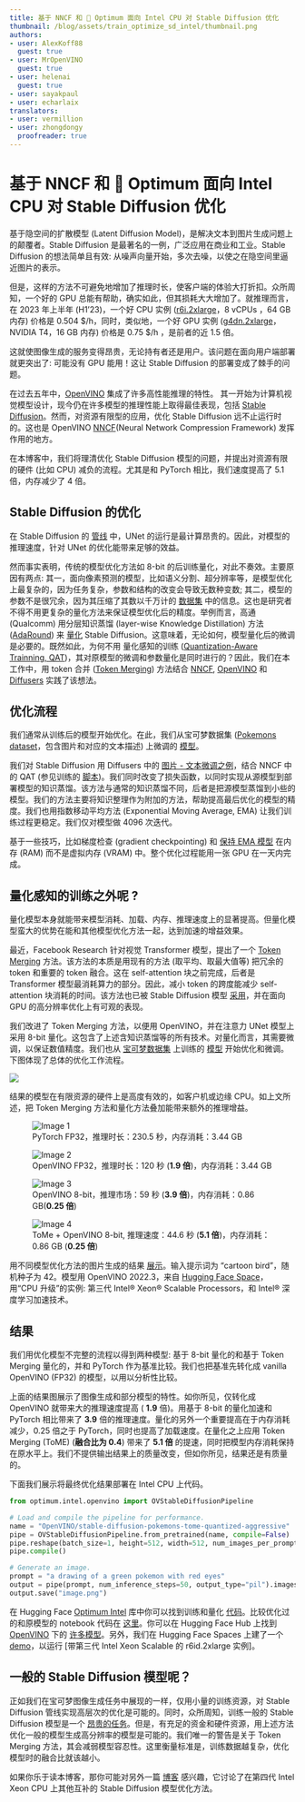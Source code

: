 ```yaml
---
title: 基于 NNCF 和 🤗 Optimum 面向 Intel CPU 对 Stable Diffusion 优化
thumbnail: /blog/assets/train_optimize_sd_intel/thumbnail.png
authors:
- user: AlexKoff88
  guest: true
- user: MrOpenVINO
  guest: true
- user: helenai
  guest: true
- user: sayakpaul
- user: echarlaix
translators:
- user: vermillion
- user: zhongdongy
  proofreader: true
---
```


# 基于 NNCF 和 🤗 Optimum 面向 Intel CPU 对 Stable Diffusion 优化

基于隐空间的扩散模型 (Latent Diffusion Model)，是解决文本到图片生成问题上的颠覆者。Stable Diffusion 是最著名的一例，广泛应用在商业和工业。Stable Diffusion 的想法简单且有效: 从噪声向量开始，多次去噪，以使之在隐空间里逼近图片的表示。

但是，这样的方法不可避免地增加了推理时长，使客户端的体验大打折扣。众所周知，一个好的 GPU 总能有帮助，确实如此，但其损耗大大增加了。就推理而言，在 2023 年上半年 (H1’23)，一个好 CPU 实例 ([r6i.2xlarge](https://aws.amazon.com/ec2/instance-types/r6g/)，8 vCPUs ，64 GB 内存) 价格是 0.504 $/h，同时，类似地，一个好 GPU 实例 ([g4dn.2xlarge](https://aws.amazon.com/ec2/instance-types/g4/)，NVIDIA T4，16 GB 内存) 价格是 0.75 $/h ，是前者的近 1.5 倍。

这就使图像生成的服务变得昂贵，无论持有者还是用户。该问题在面向用户端部署就更突出了: 可能没有 GPU 能用！这让 Stable Diffusion 的部署变成了棘手的问题。

在过去五年中，[OpenVINO](https://docs.openvino.ai/) 集成了许多高性能推理的特性。 其一开始为计算机视觉模型设计，现今仍在许多模型的推理性能上取得最佳表现，包括 [Stable Diffusion](https://huggingface.co/blog/zh/stable-diffusion-inference-intel)。然而，对资源有限型的应用，优化 Stable Diffusion 远不止运行时的。这也是 OpenVINO [NNCF](https://github.com/openvinotoolkit/nncf)(Neural Network Compression Framework) 发挥作用的地方。

在本博客中，我们将理清优化 Stable Diffusion 模型的问题，并提出对资源有限的硬件 (比如 CPU) 减负的流程。尤其是和 PyTorch 相比，我们速度提高了 5.1 倍，内存减少了 4 倍。

## Stable Diffusion 的优化

在 Stable Diffusion 的 [管线](https://huggingface.co/docs/diffusers/api/pipelines/stable_diffusion/overview) 中，UNet 的运行是最计算昂贵的。因此，对模型的推理速度，针对 UNet 的优化能带来足够的效益。

然而事实表明，传统的模型优化方法如 8-bit 的后训练量化，对此不奏效。主要原因有两点: 其一，面向像素预测的模型，比如语义分割、超分辨率等，是模型优化上最复杂的，因为任务复杂，参数和结构的改变会导致无数种变数; 其二，模型的参数不是很冗余，因为其压缩了其数以千万计的 [数据集](https://laion.ai/blog/laion-5b/) 中的信息。这也是研究者不得不用更复杂的量化方法来保证模型优化后的精度。举例而言，高通 (Qualcomm) 用分层知识蒸馏 (layer-wise Knowledge Distillation) 方法 ([AdaRound](https://huggingface.co/papers/2004.10568)) 来 [量化](https://www.qualcomm.com/news/onq/2023/02/worlds-first-on-device-demonstration-of-stable-diffusion-on-android) Stable Diffusion。这意味着，无论如何，模型量化后的微调是必要的。既然如此，为何不用 量化感知的训练 ([Quantization-Aware Trainning, QAT](https://huggingface.co/papers/1712.05877))，其对原模型的微调和参数量化是同时进行的？因此，我们在本工作中，用 token 合并 ([Token Merging](https://huggingface.co/papers/2210.09461)) 方法结合 [NNCF](https://github.com/openvinotoolkit/nncf), [OpenVINO](https://www.intel.com/content/www/us/en/developer/tools/openvino-toolkit/overview.html) 和 [Diffusers](https://github.com/huggingface/diffusers) 实践了该想法。

## 优化流程

我们通常从训练后的模型开始优化。在此，我们从宝可梦数据集 ([Pokemons dataset](https://huggingface.co/datasets/lambdalabs/pokemon-blip-captions)，包含图片和对应的文本描述) 上微调的 [模型](https://huggingface.co/svjack/Stable-Diffusion-Pokemon-en)。

我们对 Stable Diffusion 用 Diffusers 中的 [图片 - 文本微调之例](https://huggingface.co/docs/diffusers/training/text2image)，结合 NNCF 中的 QAT (参见训练的 [脚本](https://github.com/huggingface/optimum-intel/tree/main/examples/openvino/stable-diffusion))。我们同时改变了损失函数，以同时实现从源模型到部署模型的知识蒸馏。该方法与通常的知识蒸馏不同，后者是把源模型蒸馏到小些的模型。我们的方法主要将知识整理作为附加的方法，帮助提高最后优化的模型的精度。我们也用指数移动平均方法 (Exponential Moving Average, EMA) 让我们训练过程更稳定。我们仅对模型做 4096 次迭代。

基于一些技巧，比如梯度检查 (gradient checkpointing) 和 [保持 EMA 模型](https://github.com/huggingface/optimum-intel/blob/bbbe7ff0e81938802dbc1d234c3dcdf58ef56984/examples/openvino/stable-diffusion/train_text_to_image_qat.py#L941) 在内存 (RAM) 而不是虚拟内存 (VRAM) 中。整个优化过程能用一张 GPU 在一天内完成。

## 量化感知的训练之外呢 ?

量化模型本身就能带来模型消耗、加载、内存、推理速度上的显著提高。但量化模型蛮大的优势在能和其他模型优化方法一起，达到加速的增益效果。

最近，Facebook Research 针对视觉 Transformer 模型，提出了一个 [Token Merging](https://huggingface.co/papers/2210.09461) 方法。该方法的本质是用现有的方法 (取平均、取最大值等) 把冗余的 token 和重要的 token 融合。这在 self-attention 块之前完成，后者是 Transformer 模型最消耗算力的部分。因此，减小 token 的跨度能减少 self-attention 块消耗的时间。该方法也已被 Stable Diffusion 模型 [采用](https://huggingface.co/papers/2303.17604)，并在面向 GPU 的高分辨率优化上有可观的表现。

我们改进了 Token Merging 方法，以便用 OpenVINO，并在注意力 UNet 模型上采用 8-bit 量化。这包含了上述含知识蒸馏等的所有技术。对量化而言，其需要微调，以保证数值精度。我们也从 [宝可梦数据集](https://huggingface.co/datasets/lambdalabs/pokemon-blip-captions) 上训练的 [模型](https://huggingface.co/svjack/Stable-Diffusion-Pokemon-en) 开始优化和微调。下图体现了总体的优化工作流程。

![](https://huggingface.co/datasets/huggingface/documentation-images/resolve/main/blog/train-optimize-sd-intel/overview.png)

结果的模型在有限资源的硬件上是高度有效的，如客户机或边缘 CPU。如上文所述，把 Token Merging 方法和量化方法叠加能带来额外的推理增益。

<div class="flex flex-row">
<div class="grid grid-cols-2 gap-4">
<figure>
<img class="max-w-full rounded-xl border-2 border-solid border-gray-600" src="https://huggingface.co/datasets/huggingface/documentation-images/resolve/main/blog/train-optimize-sd-intel/image_torch.png" alt="Image 1" />
<figcaption class="mt-2 text-center text-sm text-gray-500">PyTorch FP32，推理时长：230.5 秒，内存消耗：3.44 GB</figcaption>
</figure>
<figure>
<img class="max-w-full rounded-xl border-2 border-solid border-gray-600" src="https://huggingface.co/datasets/huggingface/documentation-images/resolve/main/blog/train-optimize-sd-intel/image_fp32.png" alt="Image 2" />
<figcaption class="mt-2 text-center text-sm text-gray-500">OpenVINO FP32，推理时长：120 秒 (<b>1.9 倍</b>)，内存消耗：3.44 GB</figcaption>
</figure>
<figure>
<img class="max-w-full rounded-xl border-2 border-solid border-gray-600" src="https://huggingface.co/datasets/huggingface/documentation-images/resolve/main/blog/train-optimize-sd-intel/image_quantized.png" alt="Image 3" />
<figcaption class="mt-2 text-center text-sm text-gray-500">OpenVINO 8-bit，推理市场：59 秒 (<b>3.9 倍</b>)，内存消耗：0.86 GB(<b>0.25 倍</b>)</figcaption>
</figure>
<figure>
<img class="max-w-full rounded-xl border-2 border-solid border-gray-600" src="https://huggingface.co/datasets/huggingface/documentation-images/resolve/main/blog/train-optimize-sd-intel/image_tome_quantized.png" alt="Image 4" />
<figcaption class="mt-2 text-center text-sm text-gray-500">ToMe + OpenVINO 8-bit, 推理速度：44.6 秒 (<b>5.1 倍</b>)，内存消耗：0.86 GB (<b>0.25 倍</b>)</figcaption>
</figure>
</div>
</div>

用不同模型优化方法的图片生成的结果 [展示](https://huggingface.co/spaces/AlexKoff88/stable_diffusion)。输入提示词为 “cartoon bird”，随机种子为 42。模型用 OpenVINO 2022.3，来自 [Hugging Face Space](https://huggingface.co/docs/hub/spaces-overview)，用“CPU 升级”的实例: 第三代 Intel® Xeon® Scalable Processors，和 Intel® 深度学习加速技术。

## 结果

我们用优化模型不完整的流程以得到两种模型: 基于 8-bit 量化的和基于 Token Merging 量化的，并和 PyTorch 作为基准比较。我们也把基准先转化成 vanilla OpenVINO (FP32) 的模型，以用以分析性比较。

上面的结果图展示了图像生成和部分模型的特性。如你所见，仅转化成 OpenVINO 就带来大的推理速度提高 ( **1.9** 倍)。用基于 8-bit 的量化加速和 PyTorch 相比带来了 **3.9** 倍的推理速度。量化的另外一个重要提高在于内存消耗减少，0.25 倍之于 PyTorch，同时也提高了加载速度。在量化之上应用 Token Merging (ToME) (**融合比为 0.4**) 带来了 **5.1 倍** 的提速，同时把模型内存消耗保持在原水平上。我们不提供输出结果上的质量改变，但如你所见，结果还是有质量的。

下面我们展示将最终优化结果部署在 Intel CPU 上代码。

```python
from optimum.intel.openvino import OVStableDiffusionPipeline

# Load and compile the pipeline for performance.
name = "OpenVINO/stable-diffusion-pokemons-tome-quantized-aggressive"
pipe = OVStableDiffusionPipeline.from_pretrained(name, compile=False)
pipe.reshape(batch_size=1, height=512, width=512, num_images_per_prompt=1)
pipe.compile()

# Generate an image.
prompt = "a drawing of a green pokemon with red eyes"
output = pipe(prompt, num_inference_steps=50, output_type="pil").images[0]
output.save("image.png")

```

在 Hugging Face [Optimum Intel](https://huggingface.co/docs/optimum/main/en/intel/index) 库中你可以找到训练和量化 [代码](https://github.com/huggingface/optimum-intel/tree/main/examples/openvino/stable-diffusion)。比较优化过的和原模型的 notebook 代码在 [这里](https://github.com/huggingface/optimum-intel/blob/main/notebooks/openvino/stable_diffusion_optimization.ipynb)。你可以在 Hugging Face Hub 上找到 [OpenVINO](https://huggingface.co/OpenVINO) 下的 [许多模型](https://huggingface.co/models?library=openvino&sort=downloads)。另外，我们在 Hugging Face Spaces 上建了一个 [demo](https://huggingface.co/spaces/AlexKoff88/stable_diffusion)，以运行 [带第三代 Intel Xeon Scalable 的 r6id.2xlarge 实例]。

## 一般的 Stable Diffusion 模型呢？

正如我们在宝可梦图像生成任务中展现的一样，仅用小量的训练资源，对 Stable Diffusion 管线实现高层次的优化是可能的。同时，众所周知，训练一般的 Stable Diffusion 模型是一个 [昂贵的任务](https://www.mosaicml.com/blog/training-stable-diffusion-from-scratch-part-2)。但是，有充足的资金和硬件资源，用上述方法优化一般的模型生成高分辨率的模型是可能的。我们唯一的警告是关于 Token Merging 方法，其会减弱模型容忍性。这里衡量标准是，训练数据越复杂，优化模型时的融合比就该越小。

如果你乐于读本博客，那你可能对另外一篇 [博客](https://huggingface.co/blog/zh/stable-diffusion-inference-intel) 感兴趣，它讨论了在第四代 Intel Xeon CPU 上其他互补的 Stable Diffusion 模型优化方法。